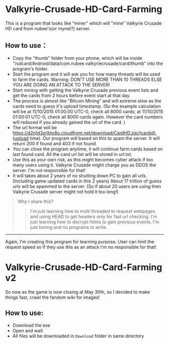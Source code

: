 # Valkyrie-Crusade-HD-Card-Farming
This is a program that looks like "miner" which will "mine" Valkyrie Crusade HD card from nubee's(or mynet?) server. 

## How to use：
* Copy the "thumb" folder from your phone, which will be inside "/sdcard/Android/data/com.nubee.valkyriecrusade/card/thumb" into the program's folder.
* Start the program and it will ask you for how many threads will be used to farm the cards. Warning: DON'T USE MORE THAN 10 THREADS ELSE YOU ARE DOING AN ATTACK TO THE SERVER!
* Start mining with getting the Valkyrie Crusade previous event lists and get the cards from 2 hours before event start at that day.
* The process is almost like "Bitcoin Mining" and will extreme slow as the cards need to guess it's upload timestamp. (So the example calculation will be at 11/10/2015 01:00:00 UTC-0, check all 8000 cards; at 11/10/2015 01:00:01 UTC-0, check all 8000 cards again. However the card numbers will reduced if you already gained the url of the card. )
* The url format will be https://d2n1d3zrlbtx8o.cloudfront.net/download/CardHD.zip/(cardid).(upload time). Our program will based on this to spam the server. It will return 200 if found and 403 if not found.
* You can close the program anytime, it will continue farm cards based on last found card. All the card url list will be stored in url.txt.
* Use this as your own risk, as this might becomes cyber attack if too many users using it. Valkyrie Crusade might charge you as DDOS the server. I'm not responsible for that!
* It will takes about 2 years of no shutting down PC to gain all urls. (Including game updated cards in this 2 years) About 17 trillion of guess urls will be spammed to the server. (So if about 20 users are using then Valkyrie Crusade server might not hold it too long!)

> Why I share this? 
> > I'm just learning how to multi threaded to request webpages and using HEAD to get headers only for fast url checking. 
> > I'm just learning how to decrypt htmls to gain previous events.
> > I'm just boring and no programs to write.

***

Again, I'm creating this program for learning purpose. User can limit the request speed so if they use this as an attack I'm no responsible for that! 

# Valkyrie-Crusade-HD-Card-Farming v2
So now as the game is now closing at May 30th, so I decided to make things fast, crawl the fandom wiki for images!
## How to use:
* Download the exe
* Open and wait
* All files will be downloaded in `Download` folder in same directory